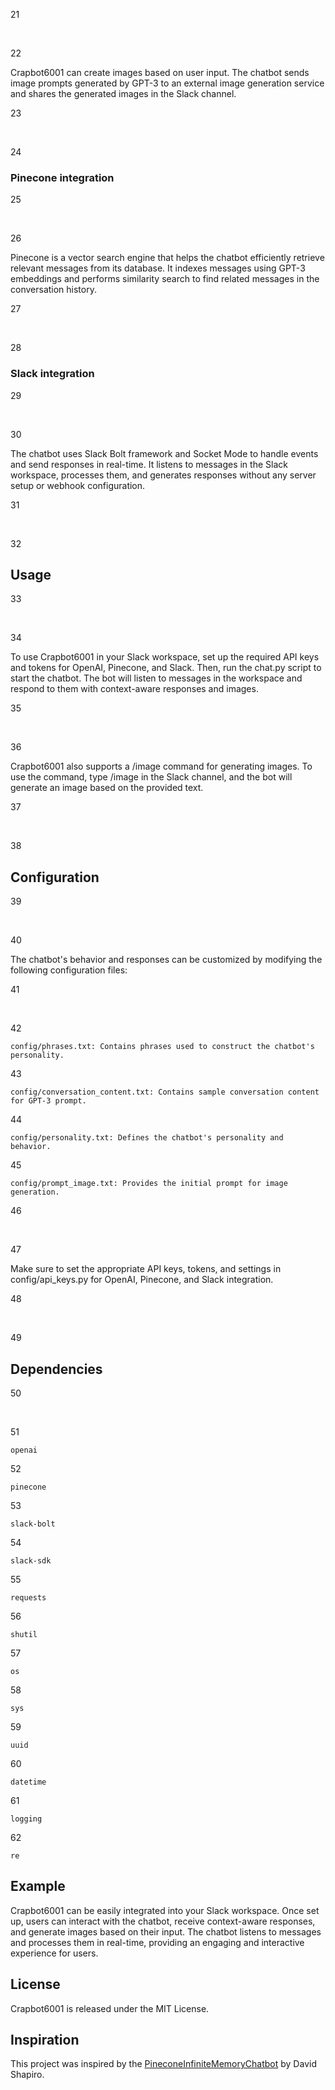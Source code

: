 21

​

22

Crapbot6001 can create images based on user input. The chatbot sends image prompts generated by GPT-3 to an external image generation service and shares the generated images in the Slack channel.

23

​

24

### Pinecone integration

25

​

26

Pinecone is a vector search engine that helps the chatbot efficiently retrieve relevant messages from its database. It indexes messages using GPT-3 embeddings and performs similarity search to find related messages in the conversation history.

27

​

28

### Slack integration

29

​

30

The chatbot uses Slack Bolt framework and Socket Mode to handle events and send responses in real-time. It listens to messages in the Slack workspace, processes them, and generates responses without any server setup or webhook configuration.

31

​

32

## Usage

33

​

34

To use Crapbot6001 in your Slack workspace, set up the required API keys and tokens for OpenAI, Pinecone, and Slack. Then, run the chat.py script to start the chatbot. The bot will listen to messages in the workspace and respond to them with context-aware responses and images.

35

​

36

Crapbot6001 also supports a /image command for generating images. To use the command, type /image <your-text> in the Slack channel, and the bot will generate an image based on the provided text.

37

​

38

## Configuration

39

​

40

The chatbot's behavior and responses can be customized by modifying the following configuration files:

41

​

42

    config/phrases.txt: Contains phrases used to construct the chatbot's personality.

43

    config/conversation_content.txt: Contains sample conversation content for GPT-3 prompt.

44

    config/personality.txt: Defines the chatbot's personality and behavior.

45

    config/prompt_image.txt: Provides the initial prompt for image generation.

46

​

47

Make sure to set the appropriate API keys, tokens, and settings in config/api_keys.py for OpenAI, Pinecone, and Slack integration.

48

​

49

## Dependencies

50

​

51

    openai

52

    pinecone

53

    slack-bolt

54

    slack-sdk

55

    requests

56

    shutil

57

    os

58

    sys

59

    uuid

60

    datetime

61

    logging

62

    re

## Example

Crapbot6001 can be easily integrated into your Slack workspace. Once set up, users can interact with the chatbot, receive context-aware responses, and generate images based on their input. The chatbot listens to messages and processes them in real-time, providing an engaging and interactive experience for users.

## License

Crapbot6001 is released under the MIT License.

## Inspiration

This project was inspired by the [PineconeInfiniteMemoryChatbot](https://github.com/daveshap/PineconeInfiniteMemoryChatbot) by David Shapiro. 
